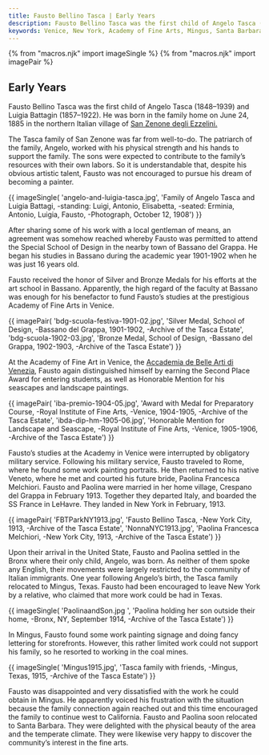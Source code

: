 ```yaml
---
title: Fausto Bellino Tasca | Early Years
description: Fausto Bellino Tasca was the first child of Angelo Tasca (1848-1939) and Luigia Battagin (1857-1922). He was born in the family home on June 24, 1885 in the northern Italian village of San Zenone degli Ezzelini.
keywords: Venice, New York, Academy of Fine Arts, Mingus, Santa Barbara
---
```

{% from "macros.njk" import imageSingle %}
{% from "macros.njk" import imagePair %}

## Early Years

Fausto Bellino Tasca was the first child of Angelo Tasca (1848&#8211;1939) and Luigia Battagin (1857&#8211;1922). He was born in the family home on June 24, 1885 in the northern Italian village of <a href="https://en.wikipedia.org/wiki/San_Zenone_degli_Ezzelini" target="_blank">San Zenone degli Ezzelini.</a>

The Tasca family of San Zenone was far from well-to-do. The patriarch of the family, Angelo, worked with his physical strength and his hands to support the family. The sons were expected to contribute to the family’s resources with their own labors. So it is understandable that, despite his obvious artistic talent, Fausto was not encouraged to pursue his dream of becoming a painter.

{{ imageSingle(
'angelo-and-luigia-tasca.jpg',
'Family of Angelo Tasca and Luigia Battagi, -standing: Luigi, Antonio, Elisabetta, -seated: Erminia, Antonio, Luigia, Fausto, -Photograph, October 12, 1908')
}}

After sharing some of his work with a local gentleman of means, an agreement was somehow reached whereby Fausto was permitted to attend the Special School of Design in the nearby town of Bassano del Grappa. He began his studies in Bassano during the academic year 1901-1902 when he was just 16 years old.

Fausto received the honor of Silver and Bronze Medals for his efforts at the art school in Bassano. Apparently, the high regard of the faculty at Bassano was enough for his benefactor to fund Fausto’s studies at the prestigious Academy of Fine Arts in Venice.

{{ imagePair(
'bdg-scuola-festiva-1901-02.jpg',
'Silver Medal, School of Design, -Bassano del Grappa, 1901-1902, -Archive of the Tasca Estate',
'bdg-scuola-1902-03.jpg',
'Bronze Medal, School of Design, -Bassano del Grappa, 1902-1903, -Archive of the Tasca Estate')
}}

At the Academy of Fine Art in Venice, the <a href="https://www.accademiavenezia.it/" target="_blank">Accademia de Belle Arti di Venezia</a>, Fausto again distinguished himself by earning the Second Place Award for entering students, as well as Honorable Mention for his seascapes and landscape paintings.

{{ imagePair(
'iba-premio-1904-05.jpg',
'Award with Medal for Preparatory Course, -Royal Institute of Fine Arts, -Venice, 1904-1905, -Archive of the Tasca Estate',
'ibda-dip-hm-1905-06.jpg',
'Honorable Mention for Landscape and Seascape, -Royal Institute of Fine Arts, -Venice, 1905-1906, -Archive of the Tasca Estate')
}}

Fausto’s studies at the Academy in Venice were interrupted by obligatory military service. Following his military service, Fausto traveled to Rome, where he found some work painting portraits. He then returned to his native Veneto, where he met and courted his future bride, Paolina Francesca Melchiori. Fausto and Paolina were married in her home village, Crespano del Grappa in February 1913. Together they departed Italy, and boarded the SS France in LeHavre. They landed in New York in February, 1913.

{{ imagePair(
'FBTParkNY1913.jpg',
'Fausto Bellino Tasca, -New York City, 1913, -Archive of the Tasca Estate',
'NonnaNYC1913.jpg',
'Paolina Francesca Melchiori, -New York City, 1913, -Archive of the Tasca Estate')
}}

Upon their arrival in the United State, Fausto and Paolina settled in the Bronx where their only child, Angelo, was born. As neither of them spoke any English, their movements were largely restricted to the community of Italian immigrants. One year following Angelo’s birth, the Tasca family relocated to Mingus, Texas. Fausto had been encouraged to leave New York by a relative, who claimed that more work could be had in Texas.

{{ imageSingle(
'PaolinaandSon.jpg ',
'Paolina holding her son outside their home, -Bronx, NY, September 1914, -Archive of the Tasca Estate')
}}

In Mingus, Fausto found some work painting signage and doing fancy lettering for storefronts. However, this rather limited work could not support his family, so he resorted to working in the coal mines.

{{ imageSingle(
'Mingus1915.jpg',
'Tasca family with friends, -Mingus, Texas, 1915, -Archive of the Tasca Estate')
}}

Fausto was disappointed and very dissatisfied with the work he could obtain in Mingus. He apparently voiced his frustration with the situation because the family connection again reached out and this time encouraged the family to continue west to California. Fausto and Paolina soon relocated to Santa Barbara. They were delighted with the physical beauty of the area and the temperate climate. They were likewise very happy to discover the community’s interest in the fine arts.
